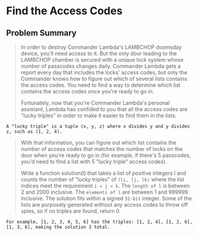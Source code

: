 # Find the Access Codes
## Problem Summary
> In order to destroy Commander Lambda's LAMBCHOP doomsday device, you'll need access to it. But the only door leading to the LAMBCHOP chamber is secured with a unique lock system whose number of passcodes changes daily. Commander Lambda gets a report every day that includes the locks' access codes, but only the Commander knows how to figure out which of several lists contains the access codes. You need to find a way to determine which list contains the access codes once you're ready to go in.
>
> Fortunately, now that you're Commander Lambda's personal assistant, Lambda has confided to you that all the access codes are "lucky triples" in order to make it easier to find them in the lists.
```
A "lucky triple" is a tuple (x, y, z) where x divides y and y divides z, such as (1, 2, 4).
```
> 
> With that information, you can figure out which list contains the number of access codes that matches the number of locks on the door when you're ready to go in (for example, if there's 5 passcodes, you'd need to find a list with 5 "lucky triple" access codes).
> 
> Write a function solution(l) that takes a list of positive integers l and counts the number of "lucky triples" of ```(li, lj, lk)``` where the list indices meet the requirement ```i < j < k```.  The ```length of l``` is between 2 and 2000 inclusive.  The ```elements of l``` are between 1 and 999999 inclusive.  The solution fits within a signed ```32-bit``` integer. Some of the lists are purposely generated without any access codes to throw off spies, so if no triples are found, return 0.
>
```
For example, [1, 2, 3, 4, 5, 6] has the triples: [1, 2, 4], [1, 2, 6], [1, 3, 6], making the solution 3 total.
```
